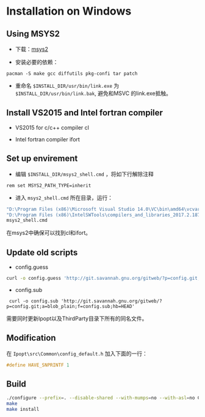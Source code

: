 # Installation on Windows

## Using MSYS2

* 下载：[msys2](http://www.msys2.org/)

* 安装必要的依赖：
 
 ```
 pacman -S make gcc diffutils pkg-confi tar patch
 ```
 
* 重命名 ``$INSTALL_DIR/usr/bin/link.exe`` 为 ``$INSTALL_DIR/usr/bin/link.bak``, 避免和MSVC 的link.exe抵触。

## Install VS2015 and Intel fortran compiler

* VS2015 for c/c++ compiler cl

* Intel fortran compiler ifort

## Set up envirement

* 编辑 ``$INSTALL_DIR/msys2_shell.cmd`` ，将如下行解除注释

 ```
 rem set MSYS2_PATH_TYPE=inherit
 ```

* 进入 ``msys2_shell.cmd`` 所在目录，运行：

```bash
"D:\Program Files (x86)\Microsoft Visual Studio 14.0\VC\bin\amd64\vcvars64.bat"
"D:\Program Files (x86)\IntelSWTools\compilers_and_libraries_2017.2.187\windows\bin\ifortvars.bat" -arch intel64 vs2015
msys2_shell.cmd
```

在msys2中确保可以找到cl和ifort。

## Update old scripts

* config.guess

 ```bash
 curl -o config.guess 'http://git.savannah.gnu.org/gitweb/?p=config.git;a=blob_plain;f=config.guess;hb=HEAD'
 ```

* config.sub

 ```
  curl -o config.sub 'http://git.savannah.gnu.org/gitweb/?p=config.git;a=blob_plain;f=config.sub;hb=HEAD'
 ```

需要同时更新Ipopt以及ThirdParty目录下所有的同名文件。

## Modification

在 ``Ipopt\src\Common\config_default.h`` 加入下面的一行：

```cpp
#define HAVE_SNPRINTF 1
```

## Build

```bash
./configure --prefix=. --disable-shared --with-mumps=no --with-asl=no CC=cl CXX=cl F77=ifort FC=ifort
make
make install
```
